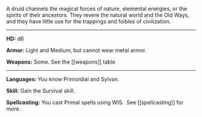A druid channels the magical forces of nature, elemental energies, or the spirits of their ancestors. They revere the natural world and the Old Ways, and they have little use for the trappings and foibles of civilization. 

---

**HD:** d6  

**Armor:** Light and Medium, but cannot wear metal armor.  

**Weapons:** Some. See the [[weapons]] table

---

**Languages:** You know Primordial and Sylvan.  

**Skill:** Gain the Survival skill.

**Spellcasting:** You cast Primal spells using WIS.  See [[spellcasting]] for more.